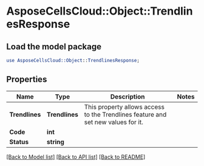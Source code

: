 # AsposeCellsCloud::Object::TrendlinesResponse 

## Load the model package
```perl
use AsposeCellsCloud::Object::TrendlinesResponse;
```

## Properties
Name | Type | Description | Notes
------------ | ------------- | ------------- | -------------
**Trendlines** | **Trendlines** | This property allows access to the Trendlines feature and set new values for it. |
**Code** | **int** |  |
**Status** | **string** |  |  

[[Back to Model list]](../README.md#documentation-for-models) [[Back to API list]](../README.md#documentation-for-api-endpoints) [[Back to README]](../README.md)

